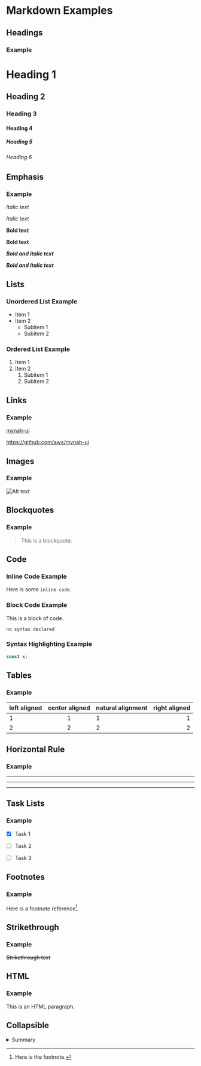 
# Markdown Examples

## Headings

### Example

# Heading 1
## Heading 2
### Heading 3
#### Heading 4
##### Heading 5
###### Heading 6


## Emphasis

### Example

*Italic text*

_Italic text_

**Bold text**

__Bold text__

***Bold and italic text***

___Bold and italic text___


## Lists

### Unordered List Example

- Item 1
- Item 2
  - Subitem 1
  - Subitem 2


### Ordered List Example

1. Item 1
2. Item 2
   1. Subitem 1
   2. Subitem 2


## Links

### Example

[mynah-ui](https://github.com/aws/mynah-ui)

<https://github.com/aws/mynah-ui>


## Images

### Example

![Alt text](https://placehold.co/600x400)


## Blockquotes

### Example

> This is a blockquote.


## Code

### Inline Code Example
Here is some `inline code`.

### Block Code Example
This is a block of code.
```
no syntax declared
```

### Syntax Highlighting Example

```javascript
const x;
```


## Tables

### Example

| left aligned | center aligned | natural alignment | right aligned |
| :------- | :-----: | -------- | -------: |
| 1   | 1   | 1 | 1 |
| 2   | 2   | 2 | 2 |


## Horizontal Rule

### Example

---

***

___

## Task Lists

### Example

- [x] Task 1
- [ ] Task 2
- [ ] Task 3


## Footnotes

### Example

Here is a footnote reference[^1].

[^1]: Here is the footnote.


## Strikethrough

### Example

~~Strikethrough text~~


## HTML

### Example

<p>This is an HTML paragraph.</p>

## Collapsible

<details>
  <summary>Summary</summary>
	Detail
</details>
